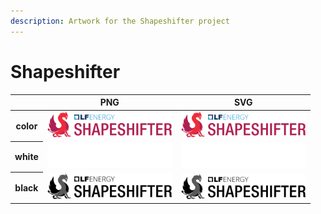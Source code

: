 ```yaml
---
description: Artwork for the Shapeshifter project
---
```


# Shapeshifter

<table class="logos-table">
	<thead>
        <tr>
            <th></th>
            <th>PNG</th>
            <th>SVG</th>
        </tr>
    </thead>
    <tbody>
        <tr>
            <th>color</th>
            <td><a href="horizontal/color/shapeshifter-horizontal-color.png" download><img src="horizontal/color/shapeshifter-horizontal-color.png" width="200"></a></td>
            <td><a href="horizontal/color/shapeshifter-horizontal-color.svg" download><img src="horizontal/color/shapeshifter-horizontal-color.svg" width="200"></a></td>
        </tr>
        <tr>
            <th>white</th>
            <td><a href="horizontal/white/shapeshifter-horizontal-white.png" download><img src="horizontal/white/shapeshifter-horizontal-white.png" width="200"></a></td>
            <td><a href="horizontal/white/shapeshifter-horizontal-white.svg" download><img src="horizontal/white/shapeshifter-horizontal-white.svg" width="200"></a></td>
        </tr>
        <tr>
            <th>black</th>
            <td><a href="horizontal/black/shapeshifter-horizontal-black.png" download><img src="horizontal/black/shapeshifter-horizontal-black.png" width="200"></a></td>
            <td><a href="horizontal/black/shapeshifter-horizontal-black.svg" download><img src="horizontal/black/shapeshifter-horizontal-black.svg" width="200"></a></td>
        </tr>
    </tbody>
</table>
